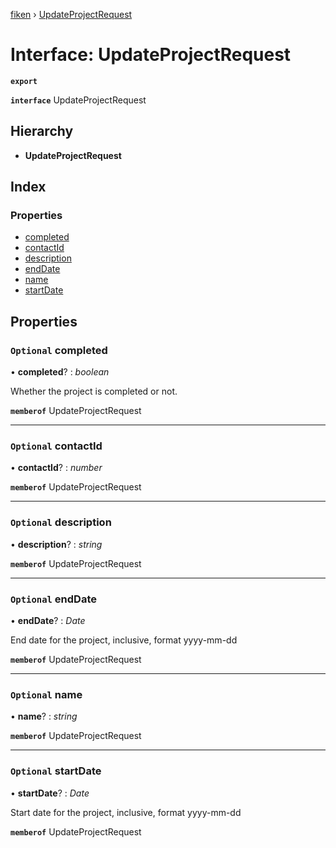[fiken](../README.md) › [UpdateProjectRequest](updateprojectrequest.md)

# Interface: UpdateProjectRequest

**`export`** 

**`interface`** UpdateProjectRequest

## Hierarchy

* **UpdateProjectRequest**

## Index

### Properties

* [completed](updateprojectrequest.md#optional-completed)
* [contactId](updateprojectrequest.md#optional-contactid)
* [description](updateprojectrequest.md#optional-description)
* [endDate](updateprojectrequest.md#optional-enddate)
* [name](updateprojectrequest.md#optional-name)
* [startDate](updateprojectrequest.md#optional-startdate)

## Properties

### `Optional` completed

• **completed**? : *boolean*

Whether the project is completed or not.

**`memberof`** UpdateProjectRequest

___

### `Optional` contactId

• **contactId**? : *number*

**`memberof`** UpdateProjectRequest

___

### `Optional` description

• **description**? : *string*

**`memberof`** UpdateProjectRequest

___

### `Optional` endDate

• **endDate**? : *Date*

End date for the project, inclusive, format yyyy-mm-dd

**`memberof`** UpdateProjectRequest

___

### `Optional` name

• **name**? : *string*

**`memberof`** UpdateProjectRequest

___

### `Optional` startDate

• **startDate**? : *Date*

Start date for the project, inclusive, format yyyy-mm-dd

**`memberof`** UpdateProjectRequest
